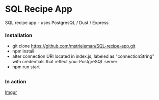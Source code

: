 # SQL Recipe App
SQL recipe app - uses PostgresQL / Dust / Express

### Installation
- git clone https://github.com/mstrieleman/SQL-recipe-app.git
- npm install
- alter connection URI located in index.js, labeled as "connectionString" with credentials that reflect your PostgreSQL server
- npm run start
##

### In action
[Imgur](https://i.imgur.com/5Cgonuf.gifv)
